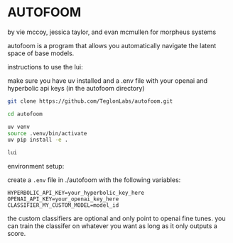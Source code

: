 # AUTOFOOM
by vie mccoy, jessica taylor, and evan mcmullen for morpheus systems

autofoom is a program that allows you automatically navigate the latent space of base models.

instructions to use the lui:

make sure you have uv installed and a .env file with your openai and hyperbolic api keys (in the autofoom directory)

```bash
git clone https://github.com/TeglonLabs/autofoom.git

cd autofoom

uv venv
source .venv/bin/activate
uv pip install -e .

lui
```

environment setup:

create a `.env` file in ./autofoom with the following variables:

```env
HYPERBOLIC_API_KEY=your_hyperbolic_key_here
OPENAI_API_KEY=your_openai_key_here
CLASSIFIER_MY_CUSTOM_MODEL=model_id
```

the custom classifiers are optional and only point to openai fine tunes. you can train the classifer on whatever you want as long as it only outputs a score.

